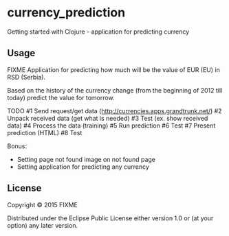 # currency_prediction

Getting started with Clojure - application for predicting currency

## Usage

FIXME
Application for predicting how much will be the value of EUR (EU) in RSD (Serbia).

Based on the history of the currency change (from the beginning of 2012 till today) predict the value for tomorrow.

TODO
#1 Send request/get data (http://currencies.apps.grandtrunk.net/)
#2 Unpack received data (get what is needed)
#3 Test (ex. show received data)
#4 Process the data (training)
#5 Run prediction
#6 Test
#7 Present prediction (HTML)
#8 Test

Bonus:
- Setting page not found image on not found page
- Setting application for predicting any currency


## License

Copyright © 2015 FIXME

Distributed under the Eclipse Public License either version 1.0 or (at
your option) any later version.
